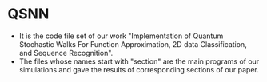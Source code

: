 # QSNN
- It is the code file set of our work "Implementation of Quantum Stochastic Walks For Function Approximation, 2D data Classification, and Sequence Recognition".
- The files whose names start with "section" are the main programs of our simulations and gave the results of corresponding sections of our paper.
